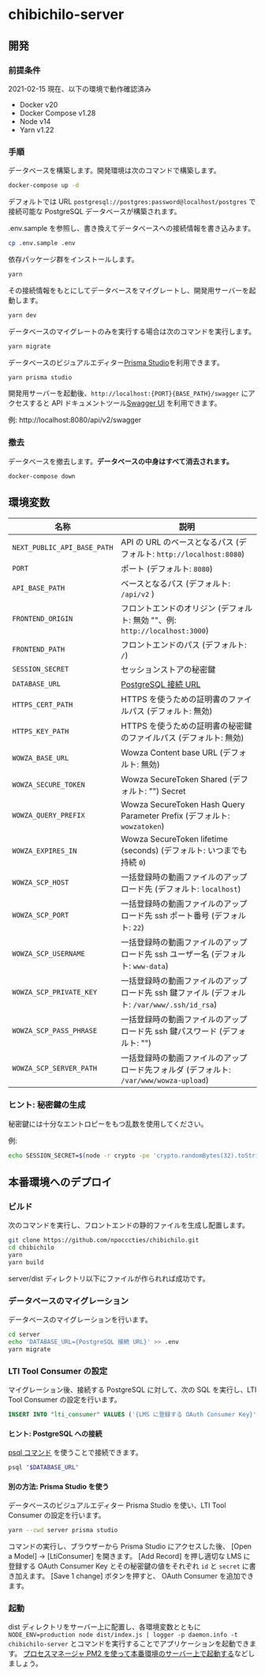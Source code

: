 # chibichilo-server

## 開発

### 前提条件

2021-02-15 現在、以下の環境で動作確認済み

- Docker v20
- Docker Compose v1.28
- Node v14
- Yarn v1.22

### 手順

データベースを構築します。開発環境は次のコマンドで構築します。

```sh
docker-compose up -d
```

デフォルトでは URL `postgresql://postgres:password@localhost/postgres` で接続可能な PostgreSQL データベースが構築されます。

.env.sample を参照し、書き換えてデータベースへの接続情報を書き込みます。

```sh
cp .env.sample .env
```

依存パッケージ群をインストールします。

```sh
yarn
```

その接続情報をもとにしてデータベースをマイグレートし、開発用サーバーを起動します。

```sh
yarn dev
```

データベースのマイグレートのみを実行する場合は次のコマンドを実行します。

```sh
yarn migrate
```

データベースのビジュアルエディター[Prisma Studio](https://www.prisma.io/docs/reference/tools-and-interfaces/prisma-studio)を利用できます。

```sh
yarn prisma studio
```

開発用サーバーを起動後、`http://localhost:{PORT}{BASE_PATH}/swagger` にアクセスすると API ドキュメントツール[Swagger UI](https://swagger.io/tools/swagger-ui/) を利用できます。

例: http://localhost:8080/api/v2/swagger

### 撤去

データベースを撤去します。**データベースの中身はすべて消去されます。**

```
docker-compose down
```

## 環境変数

| 名称                 | 説明                                                                        |
| -------------------- | --------------------------------------------------------------------------- |
| `NEXT_PUBLIC_API_BASE_PATH` | API の URL のベースとなるパス (デフォルト: `http://localhost:8080`) |
| `PORT`               | ポート (デフォルト: `8080`)                                                 |
| `API_BASE_PATH`      | ベースとなるパス (デフォルト: `/api/v2` )                                   |
| `FRONTEND_ORIGIN`    | フロントエンドのオリジン (デフォルト: 無効 ""、例: `http://localhost:3000`) |
| `FRONTEND_PATH`      | フロントエンドのパス (デフォルト: `/`)                                      |
| `SESSION_SECRET`     | セッションストアの秘密鍵                                                    |
| `DATABASE_URL`       | [PostgreSQL 接続 URL][database_connection_url]                              |
| `HTTPS_CERT_PATH`    | HTTPS を使うための証明書のファイルパス (デフォルト: 無効)                   |
| `HTTPS_KEY_PATH`     | HTTPS を使うための証明書の秘密鍵のファイルパス (デフォルト: 無効)           |
| `WOWZA_BASE_URL`     | Wowza Content base URL (デフォルト: 無効)                                   |
| `WOWZA_SECURE_TOKEN` | Wowza SecureToken Shared (デフォルト: "") Secret                            |
| `WOWZA_QUERY_PREFIX` | Wowza SecureToken Hash Query Parameter Prefix (デフォルト: `wowzatoken`)    |
| `WOWZA_EXPIRES_IN`   | Wowza SecureToken lifetime (seconds) (デフォルト: いつまでも持続 `0`)       |
| `WOWZA_SCP_HOST`     | 一括登録時の動画ファイルのアップロード先 (デフォルト: `localhost`) |
| `WOWZA_SCP_PORT`     | 一括登録時の動画ファイルのアップロード先 ssh ポート番号 (デフォルト: `22`) |
| `WOWZA_SCP_USERNAME` | 一括登録時の動画ファイルのアップロード先 ssh ユーザー名 (デフォルト: `www-data`) |
| `WOWZA_SCP_PRIVATE_KEY` | 一括登録時の動画ファイルのアップロード先 ssh 鍵ファイル (デフォルト: `/var/www/.ssh/id_rsa`) |
| `WOWZA_SCP_PASS_PHRASE` | 一括登録時の動画ファイルのアップロード先 ssh 鍵パスワード (デフォルト: "") |
| `WOWZA_SCP_SERVER_PATH` | 一括登録時の動画ファイルのアップロード先フォルダ (デフォルト: `/var/www/wowza-upload`) |

[database_connection_url]: https://www.prisma.io/docs/reference/database-connectors/connection-urls/

### ヒント: 秘密鍵の生成

秘密鍵には十分なエントロピーをもつ乱数を使用してください。

例:

```sh
echo SESSION_SECRET=$(node -r crypto -pe 'crypto.randomBytes(32).toString("hex")') >> .env
```

## 本番環境へのデプロイ

### ビルド

次のコマンドを実行し、フロントエンドの静的ファイルを生成し配置します。

```sh
git clone https://github.com/npocccties/chibichilo.git
cd chibichilo
yarn
yarn build
```

server/dist ディレクトリ以下にファイルが作られれば成功です。

### データベースのマイグレーション

データベースのマイグレーションを行います。

```sh
cd server
echo 'DATABASE_URL={PostgreSQL 接続 URL}' >> .env
yarn migrate
```

### LTI Tool Consumer の設定

マイグレーション後、接続する PostgreSQL に対して、次の SQL を実行し、LTI Tool Consumer の設定を行います。

```sql
INSERT INTO "lti_consumer" VALUES ('{LMS に登録する OAuth Consumer Key}', '{LMS に登録する OAuth Consumer Secret}');
```

#### ヒント: PostgreSQL への接続

[psql コマンド](https://www.postgresql.org/docs/current/app-psql.html) を使うことで接続できます。

```sh
psql "$DATABASE_URL"
```

#### 別の方法: Prisma Studio を使う

データベースのビジュアルエディター Prisma Studio を使い、LTI Tool Consumer の設定を行います。

```sh
yarn --cwd server prisma studio
```

コマンドの実行し、ブラウザーから Prisma Studio にアクセスした後、 [Open a Model] → [LtiConsumer] を開きます。
[Add Record] を押し適切な LMS に登録する OAuth Consumer Key とその秘密鍵の値をそれぞれ `id` と `secret` に書き加えます。
[Save 1 change] ボタンを押すと、 OAuth Consumer を追加できます。

### 起動

dist ディレクトリをサーバー上に配置し、各環境変数とともに `NODE_ENV=production node dist/index.js | logger -p daemon.info -t chibichilo-server` とコマンドを実行することでアプリケーションを起動できます。
[プロセスマネージャ PM2 を使って本番環境のサーバー上で起動する](https://future-architect.github.io/typescript-guide/deploy.html#id3)などしましょう。

